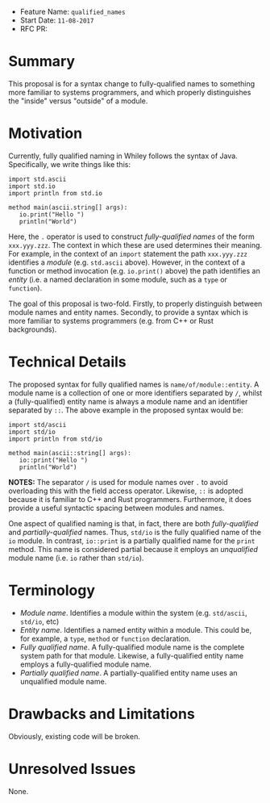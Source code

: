 - Feature Name: `qualified_names`
- Start Date: `11-08-2017`
- RFC PR: 

# Summary

This proposal is for a syntax change to fully-qualified names to
something more familiar to systems programmers, and which properly
distinguishes the "inside" versus "outside" of a module.

# Motivation

Currently, fully qualified naming in Whiley follows the syntax of
Java. Specifically, we write things like this:

```
import std.ascii
import std.io
import println from std.io

method main(ascii.string[] args):
   io.print("Hello ")
   println("World")
```

Here, the `.` operator is used to construct _fully-qualified names_ of
the form `xxx.yyy.zzz`.  The context in which these are used
determines their meaning.  For example, in the context of an `import`
statement the path `xxx.yyy.zzz` identifies a _module_
(e.g. `std.ascii` above).  However, in the context of a function or
method invocation (e.g. `io.print()` above) the path identifies an
_entity_ (i.e. a named declaration in some module, such as a `type` or
`function`).

The goal of this proposal is two-fold.  Firstly, to properly
distinguish between module names and entity names.  Secondly, to
provide a syntax which is more familiar to systems programmers
(e.g. from C++ or Rust backgrounds).

# Technical Details

The proposed syntax for fully qualified names is
`name/of/module::entity`.  A module name is a collection of one or
more identifiers separated by `/`, whilst a (fully-qualified) entity
name is always a module name and an identifier separated by `::`.  The
above example in the proposed syntax would be:

```
import std/ascii
import std/io
import println from std/io

method main(ascii::string[] args):
   io::print("Hello ")
   println("World")
```

**NOTES:** The separator `/` is used for module names over `.` to
avoid overloading this with the field access operator.  Likewise, `::`
is adopted because it is familiar to C++ and Rust programmers.
Furthermore, it does provide a useful syntactic spacing between
modules and names.

One aspect of qualified naming is that, in fact, there are both
_fully-qualified_ and _partially-qualified_ names.  Thus, `std/io` is
the fully qualified name of the `io` module.  In contrast, `io::print`
is a partially qualified name for the `print` method.  This name is
considered partial because it employs an _unqualified_ module name
(i.e. `io` rather than `std/io`).

# Terminology

- *Module name*.  Identifies a module within the system
(e.g. `std/ascii`, `std/io`, etc)
- *Entity name*.  Identifies a named entity within a module.  This
could be, for example, a `type`, `method` or `function` declaration.
- *Fully qualified name*.  A fully-qualified module name is the
  complete system path for that module.  Likewise, a fully-qualified
  entity name employs a fully-qualified module name.
- *Partially qualified name*.  A partially-qualified entity name uses
  an unqualified module name.

# Drawbacks and Limitations

Obviously, existing code will be broken.

# Unresolved Issues

None.
